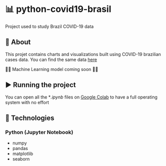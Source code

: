 # :bar_chart: python-covid19-brasil
Project used to study Brazil COVID-19 data

## :book: About

This projet contains charts and visualizations built using COVID-19 brazilian cases data. You can find the same data [here](https://covid.saude.gov.br/)

:construction_worker::construction: Machine Learning model coming soon :construction::construction_worker:

## ▶ Running the project 
You can open all the **.ipynb* files on [Google Colab](https://colab.research.google.com/) to have a full operating system with no effort

## :crystal_ball: Technologies
### Python (Jupyter Notebook)
* numpy
* pandas
* matplotlib
* seaborn
